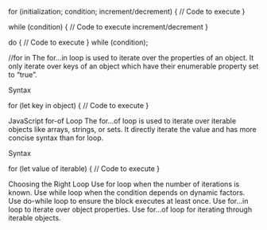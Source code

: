 for (initialization; condition; increment/decrement) {
    // Code to execute
}

while (condition) {
    // Code to execute
    increment/decrement
}

do {
    // Code to execute
} while (condition);


//for in
The for...in loop is used to iterate over the properties of an object. It only iterate over keys of an object which have their enumerable property set to “true”.

Syntax

for (let key in object) {
    // Code to execute
}

 JavaScript for-of Loop
The for...of loop is used to iterate over iterable objects like arrays, strings, or sets. It directly iterate the value and has more concise syntax than for loop.

Syntax

for (let value of iterable) {
    // Code to execute
}


Choosing the Right Loop
Use for loop when the number of iterations is known.
Use while loop when the condition depends on dynamic factors.
Use do-while loop to ensure the block executes at least once.
Use for...in loop to iterate over object properties.
Use for...of loop for iterating through iterable objects.